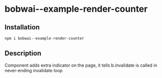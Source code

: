 # bobwai--example-render-counter

## Installation

    npm i bobwai--example-render-counter

## Description

Component adds extra indicator on the page, it tells b.invalidate is called in never-ending invalidate loop

